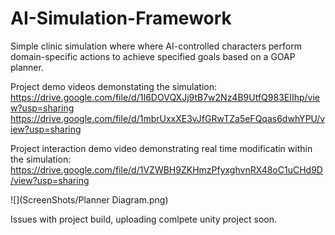 # AI-Simulation-Framework
Simple clinic simulation where where AI-controlled characters perform domain-specific actions to achieve specified goals based on a GOAP planner.

Project demo videos demonstating the simulation:
https://drive.google.com/file/d/1I6DOVQXJj9tB7w2Nz4B9UtfQ983EIIhp/view?usp=sharing
https://drive.google.com/file/d/1mbrUxxXE3vJfGRwTZa5eFQqas6dwhYPU/view?usp=sharing

Project interaction demo video demonstrating real time modificatin within the simulation:
https://drive.google.com/file/d/1VZWBH9ZKHmzPfyxghvnRX48oC1uCHd9D/view?usp=sharing

![](ScreenShots/Planner Diagram.png)


Issues with project build, uploading comlpete unity project soon.
